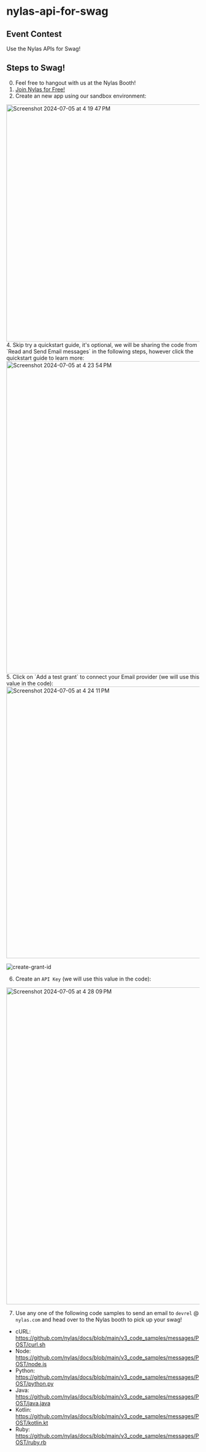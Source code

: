 # nylas-api-for-swag
## Event Contest
Use the Nylas APIs for Swag!

## Steps to Swag!
0. Feel free to hangout with us at the Nylas Booth!
2. <a href="https://hubs.ly/Q02CgmYW0" target="_blank">Join Nylas for Free!</a>
3. Create an new app using our sandbox environment:
<img width="618" alt="Screenshot 2024-07-05 at 4 19 47 PM" src="https://github.com/nylas-samples/nylas-api-for-swag/assets/553578/b3c23bc9-09fe-446e-bc3e-7b7cc774c6a0">
4. Skip try a quickstart guide, it's optional, we will be sharing the code from `Read and Send Email messages` in the following steps, however click the quickstart guide to learn more:
<img width="814" alt="Screenshot 2024-07-05 at 4 23 54 PM" src="https://github.com/nylas-samples/nylas-api-for-swag/assets/553578/0b056524-6b11-46ff-a662-2449569f30ca">
5. Click on `Add a test grant` to connect your Email provider (we will use this value in the code):

<img width="708" alt="Screenshot 2024-07-05 at 4 24 11 PM" src="https://github.com/nylas-samples/nylas-api-for-swag/assets/553578/1926c2e5-fae1-4242-95ca-ae74bf876321">

![create-grant-id](https://github.com/nylas-samples/nylas-api-for-swag/assets/553578/2159d91a-4fca-4832-a204-d19bb8d9ff4a)

6. Create an `API Key` (we will use this value in the code):
<img width="826" alt="Screenshot 2024-07-05 at 4 28 09 PM" src="https://github.com/nylas-samples/nylas-api-for-swag/assets/553578/7e57c32a-1a4b-40e4-bcc4-21cd5c9e66e6">

7. Use any one of the following code samples to send an email to `devrel` @ `nylas.com` and head over to the Nylas booth to pick up your swag!

- cURL: https://github.com/nylas/docs/blob/main/v3_code_samples/messages/POST/curl.sh
- Node: https://github.com/nylas/docs/blob/main/v3_code_samples/messages/POST/node.js
- Python: https://github.com/nylas/docs/blob/main/v3_code_samples/messages/POST/python.py
- Java: https://github.com/nylas/docs/blob/main/v3_code_samples/messages/POST/java.java
- Kotlin: https://github.com/nylas/docs/blob/main/v3_code_samples/messages/POST/kotlin.kt
- Ruby: https://github.com/nylas/docs/blob/main/v3_code_samples/messages/POST/ruby.rb
